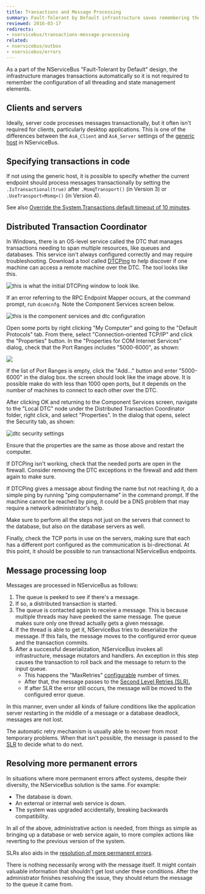 ```yaml
---
title: Transactions and Message Processing
summary: Fault-Tolerant by Default infrastructure saves remembering the configuration of threading and state management elements.
reviewed: 2016-03-17
redirects:
- nservicebus/transactions-message-processing
related:
- nservicebus/outbox
- nservicebus/errors
---
```


As a part of the NServiceBus "Fault-Tolerant by Default" design, the infrastructure manages transactions automatically so it is not required to remember the configuration of all threading and state management elements.


## Clients and servers

Ideally, server code processes messages transactionally, but it often isn't required for clients, particularly desktop applications. This is one of the differences between the `AsA_Client` and `AsA_Server` settings of the [generic host](/nservicebus/hosting/nservicebus-host/) in NServiceBus.


## Specifying transactions in code

If not using the generic host, it is possible to specify whether the current endpoint should process messages transactionally by setting the `.IsTransactional(true)` after `.MsmqTransport()` (in Version 3) or `.UseTransport<Msmq>()` (in Version 4).

See also [Override the System.Transactions default timeout of 10 minutes](http://blogs.msdn.com/b/ajit/archive/2008/06/18/override-the-system-transactions-default-timeout-of-10-minutes-in-the-code.aspx).


## Distributed Transaction Coordinator

In Windows, there is an OS-level service called the DTC that manages transactions needing to span multiple resources, like queues and databases. This service isn't always configured correctly and may require troubleshooting. Download a tool called
[DTCPing](https://www.microsoft.com/en-us/download/details.aspx?id=2868) to help discover if one machine can access a remote machine over the DTC. The tool looks like this.

![this is what the initial DTCPing window to look like.](dtcping.png "this is what the initial DTCPing window to look like.")

If an error referring to the RPC Endpoint Mapper occurs, at the command prompt, run `dcomcnfg`. Note the Component Services screen below.

![this is the component services and dtc configuration](dtc-dcomcnfg-1.png "this is the component services and dtc configuration")

Open some ports by right clicking "My Computer" and going to the "Default Protocols" tab. From there, select "Connection-oriented TCP/IP" and click the "Properties" button. In the "Properties for COM Internet Services" dialog, check that the Port Ranges includes "5000-6000", as shown:

![](dtc-dcomcnfg-2.png)

If the list of Port Ranges is empty, click the "Add..." button and enter "5000-6000" in the dialog box. the screen should look like the image above. It is possible make do with less than 1000 open ports, but it depends on the number of machines to connect to each other over the DTC.

After clicking OK and returning to the Component Services screen, navigate to the "Local DTC" node under the Distributed Transaction Coordinator folder, right click, and select "Properties". In the dialog that opens, select the Security tab, as shown:

![dtc security settings](dtc-dcomcnfg-3.png "dtc security settings")

Ensure that the properties are the same as those above and restart the computer.

If DTCPing isn't working, check that the needed ports are open in the firewall. Consider removing the DTC exceptions in the firewall and add them again to make sure.

If DTCPing gives a message about finding the name but not reaching it, do a simple ping by running "ping computername" in the command prompt. If the machine cannot be reached by ping, it could be a DNS problem that may require a network administrator's help.

Make sure to perform all the steps not just on the servers that connect to the database, but also on the database servers as well.

Finally, check the TCP ports in use on the servers, making sure that each has a different port configured as the communication is bi-directional. At this point, it should be possible to run transactional NServiceBus endpoints.


## Message processing loop

Messages are processed in NServiceBus as follows:

 1. The queue is peeked to see if there's a message.
 1. If so, a distributed transaction is started.
 1. The queue is contacted again to receive a message. This is because multiple threads may have peeked the same message. The queue makes sure only one thread actually gets a given message.
 1. If the thread is able to get it, NServiceBus tries to deserialize the message. If this fails, the message moves to the configured error queue and the transaction commits.
 1. After a successful deserialization, NServiceBus invokes all infrastructure, message mutators and handlers. An exception in this step causes the transaction to roll back and the message to return to the input queue.
    * This happens the "MaxRetries" [configurable](/nservicebus/msmq/transportconfig.md#maxretries) number of times.
    * After that, the message passes to the [Second Level Retries (SLR).](/nservicebus/errors/automatic-retries.md)
    * If after SLR the error still occurs, the message will be moved to the configured error queue.

In this manner, even under all kinds of failure conditions like the application server restarting in the middle of a message or a database deadlock, messages are not lost.

The automatic retry mechanism is usually able to recover from most temporary problems. When that isn't possible, the message is passed to the [SLR](/nservicebus/errors/automatic-retries.md) to decide what to do next.


## Resolving more permanent errors

In situations where more permanent errors affect systems, despite their diversity, the NServiceBus solution is the same. For example:

 * The database is down.
 * An external or internal web service is down.
 * The system was upgraded accidentally, breaking backwards compatibility.

In all of the above, administrative action is needed, from things as simple as bringing up a database or web service again, to more complex actions like reverting to the previous version of the system.

SLRs also aids in the [resolution of more permanent errors](/nservicebus/errors/automatic-retries.md).

There is nothing necessarily wrong with the message itself. It might contain valuable information that shouldn't get lost under these conditions. After the administrator finishes resolving the issue, they should return the message to the queue it came from.